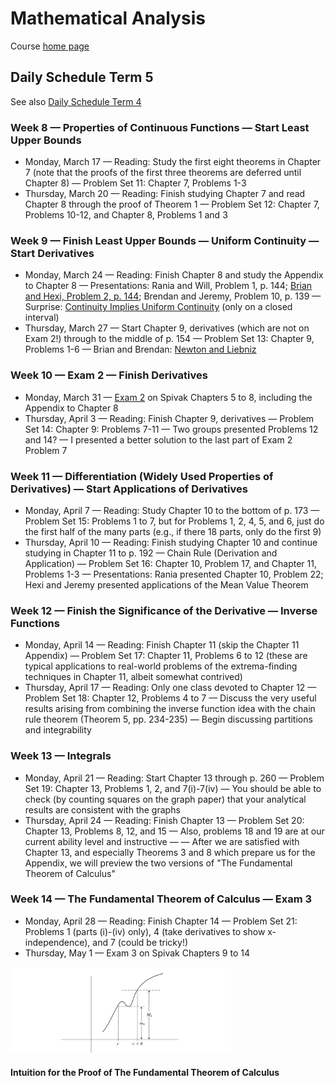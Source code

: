 # Mathematical Analysis

Course [home page](./)

## Daily Schedule Term 5

See also [Daily Schedule Term 4](./daily_schedule_term_4.html)

### Week 8 &mdash; Properties of Continuous Functions &mdash; Start Least Upper Bounds

* Monday, March 17 &mdash; Reading: Study the first eight theorems in Chapter 7 (note that the proofs of the first three theorems are deferred until Chapter 8) &mdash; Problem Set 11: Chapter 7, Problems 1-3
* Thursday, March 20 &mdash; Reading: Finish studying Chapter 7 and read Chapter 8 through the proof of Theorem 1 &mdash; Problem Set 12: Chapter 7, Problems 10-12, and Chapter 8, Problems 1 and 3

### Week 9 &mdash; Finish Least Upper Bounds &mdash; Uniform Continuity &mdash; Start Derivatives

* Monday, March 24 &mdash; Reading: Finish Chapter 8 and study the Appendix to Chapter 8 &mdash; Presentations: Rania and Will, Problem 1, p. 144; [Brian and Hexi, Problem 2, p. 144](./illustrations/UniformContinuity.nb.pdf); Brendan and Jeremy, Problem 10, p. 139 &mdash; Surprise: [Continuity Implies Uniform Continuity](./illustrations/ContinuityImpliesUniformContinuity.nb.pdf) (only on a closed interval)
* Thursday, March 27 &mdash; Start Chapter 9, derivatives (which are not on Exam 2!) through to the middle of p. 154 &mdash; Problem Set 13: Chapter 9, Problems 1-6 &mdash; Brian and Brendan: [Newton and Liebniz](./illustrations/NewtonAndLeibniz.nb.pdf)

### Week 10 &mdash; Exam 2 &mdash; Finish Derivatives

* Monday, March 31 &mdash; [Exam 2](./exams/Exam2.nb.pdf) on Spivak Chapters 5 to 8, including the Appendix to Chapter 8
* Thursday, April 3 &mdash; Reading: Finish Chapter 9, derivatives &mdash; Problem Set 14: Chapter 9: Problems 7-11 &mdash; Two groups presented Problems 12 and 14? &mdash; I presented a better solution to the last part of Exam 2 Problem 7

### Week 11 &mdash; Differentiation (Widely Used Properties of Derivatives) &mdash; Start Applications of Derivatives

* Monday, April 7 &mdash; Reading: Study Chapter 10 to the bottom of p. 173 &mdash; Problem Set 15: Problems 1 to 7, but for Problems 1, 2, 4, 5, and 6, just do the first half of the many parts (e.g., if there 18 parts, only do the first 9)
* Thursday, April 10 &mdash; Reading: Finish studying Chapter 10 and continue studying in Chapter 11 to p. 192 &mdash; Chain Rule (Derivation and Application) &mdash; Problem Set 16: Chapter 10, Problem 17, and Chapter 11, Problems 1-3 &mdash; Presentations: Rania presented Chapter 10, Problem 22; Hexi and Jeremy presented applications of the Mean Value Theorem

### Week 12 &mdash; Finish the Significance of the Derivative &mdash; Inverse Functions

* Monday, April 14 &mdash; Reading: Finish Chapter 11 (skip the Chapter 11 Appendix) &mdash; Problem Set 17: Chapter 11, Problems 6 to 12 (these are typical applications to real-world problems of the extrema-finding techniques in Chapter 11, albeit somewhat contrived)
* Thursday, April 17 &mdash; Reading: Only one class devoted to Chapter 12 &mdash; Problem Set 18: Chapter 12, Problems 4 to 7 &mdash; Discuss the very useful results arising from combining the inverse function idea with the chain rule theorem (Theorem 5, pp. 234-235) &mdash; Begin discussing partitions and integrability

### Week 13 &mdash; Integrals

* Monday, April 21 &mdash; Reading: Start Chapter 13 through p. 260 &mdash; Problem Set 19: Chapter 13, Problems 1, 2, and 7(i)-7(iv) &mdash; You should be able to check (by counting squares on the graph paper) that your analytical results are consistent with the graphs
* Thursday, April 24 &mdash; Reading: Finish Chapter 13 &mdash; Problem Set 20: Chapter 13, Problems 8, 12, and 15 &mdash; Also, problems 18 and 19 are at our current ability level and instructive &mdash; &mdash; After we are satisfied with Chapter 13, and especially Theorems 3 and 8 which prepare us for the Appendix, we will preview the two versions of "The Fundamental Theorem of Calculus"

### Week 14 &mdash; The Fundamental Theorem of Calculus &mdash; Exam 3

* Monday, April 28 &mdash; Reading: Finish Chapter 14 &mdash; Problem Set 21: Problems 1 (parts (i)-(iv) only), 4 (take derivatives to show x-independence), and 7 (could be tricky!)
* Thursday, May 1 &mdash; Exam 3 on Spivak Chapters 9 to 14

<img src="./illustrations/TheFundamentalTheoremOfCalculus.png" width="70%">

#### Intuition for the Proof of The Fundamental Theorem of Calculus
